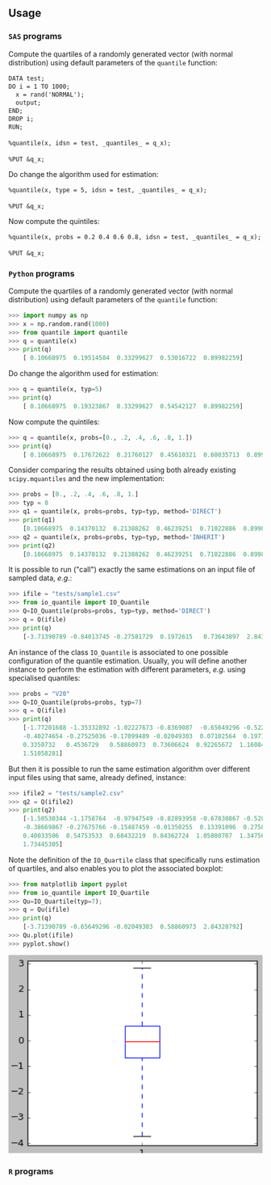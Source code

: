 ## <a name="Usage"></a>Usage


### `SAS` programs

Compute the quartiles of a randomly generated vector (with normal distribution) using default parameters of the `quantile` function:
~~~sas
DATA test;
DO i = 1 TO 1000;
  x = rand('NORMAL');
  output;
END;
DROP i;
RUN;

%quantile(x, idsn = test, _quantiles_ = q_x);

%PUT &q_x;
~~~

Do change the algorithm used for estimation:
~~~sas
%quantile(x, type = 5, idsn = test, _quantiles_ = q_x);

%PUT &q_x;
~~~

Now compute the quintiles:
~~~sas
%quantile(x, probs = 0.2 0.4 0.6 0.8, idsn = test, _quantiles_ = q_x);

%PUT &q_x;
~~~

### `Python` programs

Compute the quartiles of a randomly generated vector (with normal distribution) using default parameters of the `quantile` function:
~~~py
>>> import numpy as np
>>> x = np.random.rand(1000)
>>> from quantile import quantile
>>> q = quantile(x)
>>> print(q)
	[ 0.10668975  0.19514584  0.33299627  0.53016722  0.89982259]
~~~

Do change the algorithm used for estimation:
~~~py
>>> q = quantile(x, typ=5)
>>> print(q)
	[ 0.10668975  0.19323867  0.33299627  0.54542127  0.89982259]
~~~

Now compute the quintiles:
~~~py
>>> q = quantile(x, probs=[0., .2, .4, .6, .8, 1.])
>>> print(q)
	[ 0.10668975  0.17672622  0.21760127  0.45610321  0.60035713  0.89982259]
~~~

Consider comparing the results obtained using both already existing `scipy.mquantiles` and the new implementation:
~~~py
>>> probs = [0., .2, .4, .6, .8, 1.]
>>> typ = 8
>>> q1 = quantile(x, probs=probs, typ=typ, method='DIRECT')
>>> print(q1)
	[0.10668975  0.14370132  0.21388262  0.46239251  0.71022886  0.89982259]
>>> q2 = quantile(x, probs=probs, typ=typ, method='INHERIT')
>>> print(q2)
	[0.10668975  0.14370132  0.21388262  0.46239251  0.71022886  0.89982259]
~~~

It is possible to run ("call") exactly the same estimations on an input file of sampled data, _e.g._:
~~~py
>>> ifile = "tests/sample1.csv"
>>> from io_quantile import IO_Quantile
>>> Q=IO_Quantile(probs=probs, typ=typ, method='DIRECT')
>>> q = Q(ifile)
>>> print(q)
	[-3.71390789 -0.84013745 -0.27581729  0.1972615   0.73643897  2.84320792]
~~~

An instance of the class `IO_Quantile` is associated to one possible configuration of the quantile estimation. Usually, you will define another instance to perform the estimation with different parameters, _e.g._ using specialised quantiles:
~~~py
>>> probs = "V20"
>>> Q=IO_Quantile(probs=probs, typ=7)
>>> q = Q(ifile)
>>> print(q)
	[-1.77201688 -1.35332892 -1.02227673 -0.8369087  -0.65649296 -0.52217107
 	-0.40274654 -0.27525036 -0.17099489 -0.02049303  0.07102564  0.1971682
  	0.3350732   0.4536729   0.58860973  0.73606624  0.92265672  1.16084927
  	1.51058281]
~~~

But then it is possible to run the same estimation algorithm over different input files using that same, already defined, instance:
~~~py
>>> ifile2 = "tests/sample2.csv"
>>> q2 = Q(ifile2)
>>> print(q2)
	[-1.50530344 -1.1758764  -0.97947549 -0.82893958 -0.67830867 -0.52803119
 	-0.38669867 -0.27675766 -0.15487459 -0.01350255  0.13391096  0.27587611
 	0.40033506  0.54753533  0.68432219  0.84362724  1.05800707  1.34756166
  	1.73445305]
~~~

Note the definition of the `IO_Quartile` class that specifically runs estimation of quartiles, and also enables you to plot the associated boxplot:
~~~py
>>> from matplotlib import pyplot
>>> from io_quantile import IO_Quartile
>>> Qu=IO_Quartile(typ=7); 
>>> q = Qu(ifile)
>>> print(q)
	[-3.71390789 -0.65649296 -0.02049303  0.58860973  2.84320792]
>>> Qu.plot(ifile)
>>> pyplot.show()
~~~
<img src="boxplot.png" alt="app view" width="600">


### `R` programs
